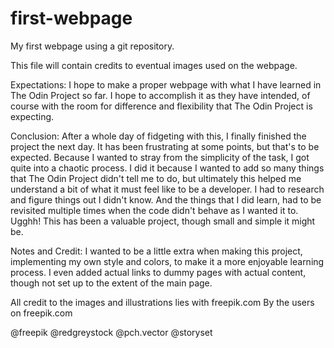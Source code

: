 # first-webpage
My first webpage using a git repository.

This file will contain credits to eventual images used on the webpage.

Expectations:
I hope to make a proper webpage with what I have learned in The Odin Project so far.
I hope to accomplish it as they have intended, of course with the room for difference 
and flexibility that The Odin Project is expecting.

Conclusion:
After a whole day of fidgeting with this, I finally finished the project the next day. 
It has been frustrating at some points, but that's to be expected.
Because I wanted to stray from the simplicity of the task, I got quite into a chaotic process. 
I did it because I wanted to add so many things that The Odin Project didn't tell me to do, 
but ultimately this helped me understand a bit of what it must feel like to be a developer. 
I had to research and figure things out I didn't know. And the things that I did learn, 
had to be revisited multiple times when the code didn't behave as I wanted it to. Ugghh! 
This has been a valuable project, though small and simple it might be.

Notes and Credit:
I wanted to be a little extra when making this project, implementing my own style and colors, 
to make it a more enjoyable learning process. I even added actual links to 
dummy pages with actual content, though not set up to the extent of the main page.

All credit to the images and illustrations lies with freepik.com
By the users on freepik.com

@freepik
@redgreystock
@pch.vector
@storyset